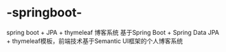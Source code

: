 # -springboot-
spring boot + JPA + thymeleaf 博客系统
基于Spring Boot + Spring Data JPA + thymeleaf模板，前端技术基于Semantic UI框架的个人博客系统
